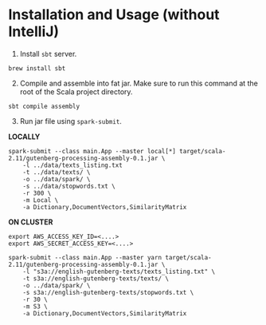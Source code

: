 # Installation and Usage (without IntelliJ)

  1. Install `sbt` server.

```
brew install sbt
```

  2. Compile and assemble into fat jar. Make sure to run this command at the root of the Scala project directory.

```
sbt compile assembly
```

  3. Run jar file using `spark-submit`.

**LOCALLY**
```
spark-submit --class main.App --master local[*] target/scala-2.11/gutenberg-processing-assembly-0.1.jar \
    -l ../data/texts_listing.txt
    -t ../data/texts/ \
    -o ../data/spark/ \
    -s ../data/stopwords.txt \
    -r 300 \
    -m Local \
    -a Dictionary,DocumentVectors,SimilarityMatrix
```

**ON CLUSTER**
```
export AWS_ACCESS_KEY_ID=<....>
export AWS_SECRET_ACCESS_KEY=<....>

spark-submit --class main.App --master yarn target/scala-2.11/gutenberg-processing-assembly-0.1.jar \
    -l "s3a://english-gutenberg-texts/texts_listing.txt" \
    -t s3a://english-gutenberg-texts/texts/ \
    -o ../data/spark/ \
    -s s3a://english-gutenberg-texts/stopwords.txt \
    -r 30 \
    -m S3 \
    -a Dictionary,DocumentVectors,SimilarityMatrix
```